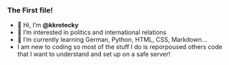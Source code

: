 ### The First file!

- 👋 Hi, I’m __@kkrotecky__
- 👀 I’m interested in politics and international relations
- 🌱 I’m currently learning German, Python, HTML, CSS, Markdown...
- I am new to coding so most of the stuff I do is reporpoused others code that I want to understand and set up on a safe server!

<!---
kkrotecky/kkrotecky is a ✨ special ✨ repository because its `README.md` (this file) appears on your GitHub profile.
You can click the Preview link to take a look at your changes.
--->
